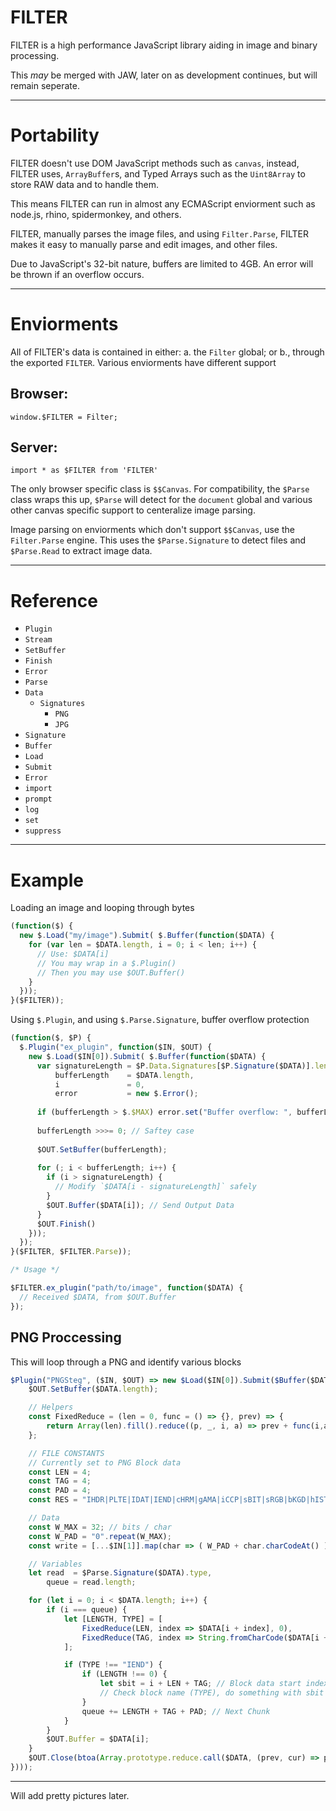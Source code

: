# FILTER
FILTER is a high performance JavaScript library aiding in image and binary processing.

This *may* be merged with JAW, later on as development continues, but will remain seperate.

---
# Portability

FILTER doesn't use DOM JavaScript methods such as `canvas`, instead, FILTER uses, `ArrayBuffer`s, and Typed Arrays such as the `Uint8Array` to store RAW data and to handle them.

This means FILTER can run in almost any ECMAScript enviorment such as node.js, rhino, spidermonkey, and others.

FILTER, manually parses the image files, and using `Filter.Parse`, FILTER makes it easy to manually parse and edit images, and other files.

Due to JavaScript's 32-bit nature, buffers are limited to 4GB. An error will be thrown if an overflow occurs.

---
# Enviorments

All of FILTER's data is contained in either: a. the `Filter` global; or b., through the exported `FILTER`. Various enviorments have different support

## Browser:

    window.$FILTER = Filter;
    
## Server:

    import * as $FILTER from 'FILTER'

The only browser specific class is `$$Canvas`. For compatibility, the `$Parse` class wraps this up, `$Parse` will detect for the `document` global and various other canvas specific support to centeralize image parsing.

Image parsing on enviorments which don't support `$$Canvas`, use the `Filter.Parse` engine. This uses the `$Parse.Signature` to detect files and `$Parse.Read` to extract image data.

---
# Reference

 - `Plugin`
 - `Stream`
  - `SetBuffer`
  - `Finish`
  - `Error`
 - `Parse`
  - `Data`
    - `Signatures`
      - `PNG`
      - `JPG`
  - `Signature`
 - `Buffer`
 - `Load`
  - `Submit`
 - `Error`
  - `import`
  - `prompt`
  - `log`
  - `set`
  - `suppress`

---
# Example

Loading an image and looping through bytes

```js
(function($) {
  new $.Load("my/image").Submit( $.Buffer(function($DATA) {
    for (var len = $DATA.length, i = 0; i < len; i++) {
      // Use: $DATA[i]
      // You may wrap in a $.Plugin()
      // Then you may use $OUT.Buffer()
    }
  }));
}($FILTER));
```

Using `$.Plugin`, and using `$.Parse.Signature`, buffer overflow protection

```js
(function($, $P) {
  $.Plugin("ex_plugin", function($IN, $OUT) {
    new $.Load($IN[0]).Submit( $.Buffer(function($DATA) {
      var signatureLength = $P.Data.Signatures[$P.Signature($DATA)].length,
          bufferLength    = $DATA.length,
          i               = 0,
          error           = new $.Error();
      
      if (bufferLength > $.$MAX) error.set("Buffer overflow: ", bufferLength).log();
      
      bufferLength >>>= 0; // Saftey case
      
      $OUT.SetBuffer(bufferLength);
      
      for (; i < bufferLength; i++) {
        if (i > signatureLength) {
          // Modify `$DATA[i - signatureLength]` safely
        }
        $OUT.Buffer($DATA[i]); // Send Output Data
      }
      $OUT.Finish()
    }));
  });
}($FILTER, $FILTER.Parse));

/* Usage */

$FILTER.ex_plugin("path/to/image", function($DATA) {
  // Received $DATA, from $OUT.Buffer
});

```

## PNG Proccessing

This will loop through a PNG and identify various blocks

```js
$Plugin("PNGSteg", ($IN, $OUT) => new $Load($IN[0]).Submit($Buffer($DATA => {
    $OUT.SetBuffer($DATA.length);

    // Helpers
    const FixedReduce = (len = 0, func = () => {}, prev) => {
        return Array(len).fill().reduce((p, _, i, a) => prev + func(i,a), prev);
    };

    // FILE CONSTANTS
    // Currently set to PNG Block data
    const LEN = 4;
    const TAG = 4;
    const PAD = 4;
    const RES = "IHDR|PLTE|IDAT|IEND|cHRM|gAMA|iCCP|sBIT|sRGB|bKGD|hIST|tRNS|pHYs|sPLT|tIME|iTXt|tEXt|zTXt".split`|`;// Reserved Chunk Names

    // Data
    const W_MAX = 32; // bits / char
    const W_PAD = "0".repeat(W_MAX);
    const write = [...$IN[1]].map(char => ( W_PAD + char.charCodeAt() ).slice(-W_MAX) ).join``.split``;

    // Variables
    let read  = $Parse.Signature($DATA).type,
        queue = read.length;

    for (let i = 0; i < $DATA.length; i++) {
        if (i === queue) {
            let [LENGTH, TYPE] = [
                FixedReduce(LEN, index => $DATA[i + index], 0),
                FixedReduce(TAG, index => String.fromCharCode($DATA[i + index + LEN]), "")
            ];

            if (TYPE !== "IEND") {
                if (LENGTH !== 0) {
                    let sbit = i + LEN + TAG; // Block data start indexs
                    // Check block name (TYPE), do something with sbit
                }
                queue += LENGTH + TAG + PAD; // Next Chunk
            }
        }
        $OUT.Buffer = $DATA[i];
    }
    $OUT.Close(btoa(Array.prototype.reduce.call($DATA, (prev, cur) => prev + String.fromCharCode(cur), "")));
})));
```

---

Will add pretty pictures later.

